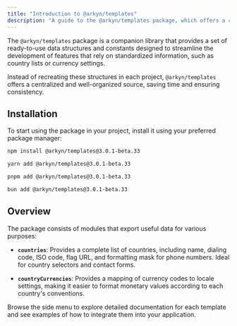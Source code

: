 ```yaml
---
title: "Introduction to @arkyn/templates"
description: "A guide to the @arkyn/templates package, which offers a collection of ready-to-use templates and constants."
---
```


The `@arkyn/templates` package is a companion library that provides a set of ready-to-use data structures and constants designed to streamline the development of features that rely on standardized information, such as country lists or currency settings.

Instead of recreating these structures in each project, `@arkyn/templates` offers a centralized and well-organized source, saving time and ensuring consistency.

## Installation

To start using the package in your project, install it using your preferred package manager:

```bash
npm install @arkyn/templates@3.0.1-beta.33
```

```bash
yarn add @arkyn/templates@3.0.1-beta.33
```

```bash
pnpm add @arkyn/templates@3.0.1-beta.33
```

```bash
bun add @arkyn/templates@3.0.1-beta.33
```

## Overview

The package consists of modules that export useful data for various purposes:

- **`countries`**: Provides a complete list of countries, including name, dialing code, ISO code, flag URL, and formatting mask for phone numbers. Ideal for country selectors and contact forms.

- **`countryCurrencies`**: Provides a mapping of currency codes to locale settings, making it easier to format monetary values ​​according to each country's conventions.

Browse the side menu to explore detailed documentation for each template and see examples of how to integrate them into your application.
